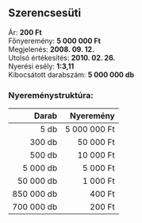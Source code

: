 ## Szerencsesüti

Ár: **200 Ft**<br/>
Főnyeremény: **5 000 000 Ft**<br/>
Megjelenés: **2008. 09. 12.**<br/>
Utolsó értékesítés: **2010. 02. 26.**<br/>
Nyerési esély: **1:3,11**<br/>
Kibocsátott darabszám: **5 000 000 db**<br/>

### Nyereménystruktúra:
Darab|Nyeremény
---:|---:
5 db|5 000 000 Ft
300 db|50 000 Ft
500 db|10 000 Ft
5 000 db|5 000 Ft
50 000 db|1 000 Ft
850 000 db|400 Ft
700 000 db|200 Ft
